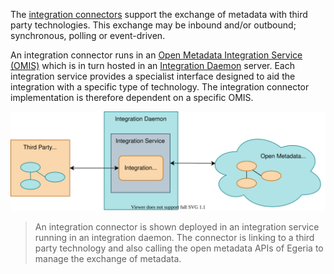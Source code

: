 <!-- SPDX-License-Identifier: CC-BY-4.0 -->
<!-- Copyright Contributors to the ODPi Egeria project 2020. -->


The [integration connectors](/concepts/integration-connector) support the exchange of metadata with third party technologies.  This exchange may be inbound and/or outbound; synchronous, polling or event-driven. 

An integration connector runs in an [Open Metadata Integration Service (OMIS)](/services/omis) which is in turn hosted in an [Integration Daemon](/concepts/integration-daemon) server.  Each integration service provides a specialist interface designed to aid the integration with a specific type of technology.  The integration connector implementation is therefore dependent on a specific OMIS.

![Deployed Integration Connector](/connectors/integration/integration-connectors.svg)
> An integration connector is shown deployed in an integration service running in an integration daemon.  The connector is linking to a third party technology and also calling the open metadata APIs of Egeria to manage the exchange of metadata.


